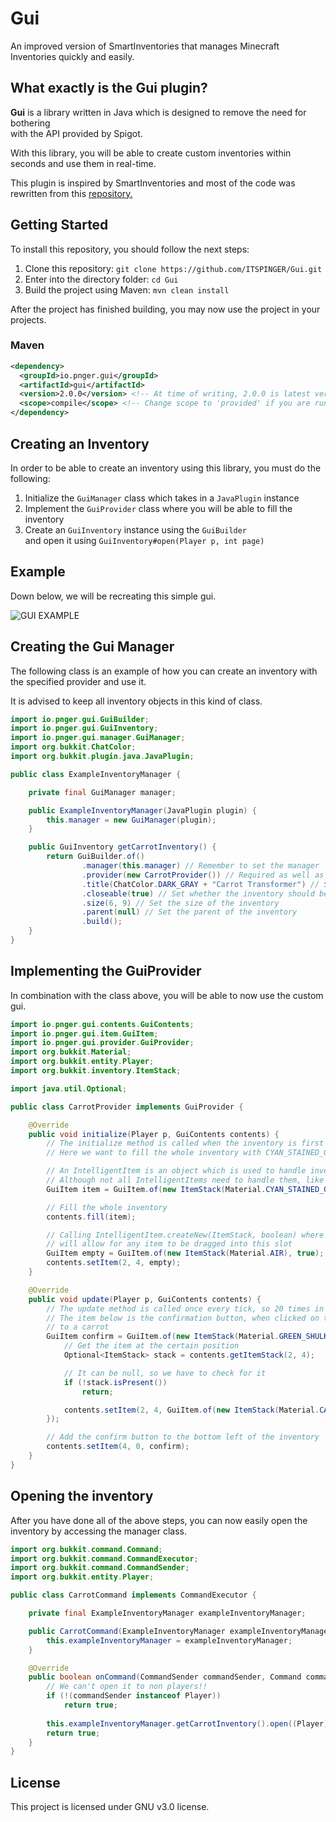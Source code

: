 # Gui
An improved version of SmartInventories that manages Minecraft Inventories quickly and easily.

## What exactly is the Gui plugin?
**Gui** is a library written in Java which is designed to remove the need for bothering \
with the API provided by Spigot. 

With this library, you will be able to create custom inventories within seconds and use them in real-time.

This plugin is inspired by SmartInventories and most of the code was rewritten from this [repository.](https://github.com/MinusKube/SmartInvs)

## Getting Started
To install this repository, you should follow the next steps:

1. Clone this repository: `git clone https://github.com/ITSPINGER/Gui.git`
2. Enter into the directory folder: `cd Gui`
3. Build the project using Maven: `mvn clean install`

After the project has finished building, you may now use the project in your projects.

### Maven
```xml
<dependency>
  <groupId>io.pnger.gui</groupId>
  <artifactId>gui</artifactId>
  <version>2.0.0</version> <!-- At time of writing, 2.0.0 is latest version. See the pom.xml for the latest version -->
  <scope>compile</scope> <!-- Change scope to 'provided' if you are running Gui as a plugin -->
</dependency>
```

## Creating an Inventory
In order to be able to create an inventory using this library, you must do the following:

1. Initialize the `GuiManager` class which takes in a `JavaPlugin` instance
2. Implement the `GuiProvider` class where you will be able to fill the inventory
3. Create an `GuiInventory` instance using the `GuiBuilder` \
and open it using `GuiInventory#open(Player p, int page)`

## Example
Down below, we will be recreating this simple gui.

![GUI EXAMPLE](https://gyazo.com/109f9b14111cdddb2c672f1bab38aef3.gif)

## Creating the Gui Manager
The following class is an example of how you can create an inventory with the specified provider and use it.

It is advised to keep all inventory objects in this kind of class.

```java
import io.pnger.gui.GuiBuilder;
import io.pnger.gui.GuiInventory;
import io.pnger.gui.manager.GuiManager;
import org.bukkit.ChatColor;
import org.bukkit.plugin.java.JavaPlugin;

public class ExampleInventoryManager {

    private final GuiManager manager;

    public ExampleInventoryManager(JavaPlugin plugin) {
        this.manager = new GuiManager(plugin);
    }

    public GuiInventory getCarrotInventory() {
        return GuiBuilder.of()
                .manager(this.manager) // Remember to set the manager
                .provider(new CarrotProvider()) // Required as well as the manager, this is your custom provider. This should be unique for each inventory
                .title(ChatColor.DARK_GRAY + "Carrot Transformer") // Set the title of the inventory
                .closeable(true) // Set whether the inventory should be closable, default is true
                .size(6, 9) // Set the size of the inventory
                .parent(null) // Set the parent of the inventory
                .build();
    }
}
```

## Implementing the GuiProvider
In combination with the class above, you will be able to now use the custom gui.

```java
import io.pnger.gui.contents.GuiContents;
import io.pnger.gui.item.GuiItem;
import io.pnger.gui.provider.GuiProvider;
import org.bukkit.Material;
import org.bukkit.entity.Player;
import org.bukkit.inventory.ItemStack;

import java.util.Optional;

public class CarrotProvider implements GuiProvider {

    @Override
    public void initialize(Player p, GuiContents contents) {
        // The initialize method is called when the inventory is first opened for the player
        // Here we want to fill the whole inventory with CYAN_STAINED_GLASS_PANE

        // An IntelligentItem is an object which is used to handle inventory clicks
        // Although not all IntelligentItems need to handle them, like this one
        GuiItem item = GuiItem.of(new ItemStack(Material.CYAN_STAINED_GLASS_PANE));

        // Fill the whole inventory
        contents.fill(item);

        // Calling IntelligentItem.createNew(ItemStack, boolean) where the boolean is true
        // will allow for any item to be dragged into this slot
        GuiItem empty = GuiItem.of(new ItemStack(Material.AIR), true);
        contents.setItem(2, 4, empty);
    }

    @Override
    public void update(Player p, GuiContents contents) {
        // The update method is called once every tick, so 20 times in 1 second
        // The item below is the confirmation button, when clicked on the item in the middle transforms
        // to a carrot
        GuiItem confirm = GuiItem.of(new ItemStack(Material.GREEN_SHULKER_BOX), e -> {
            // Get the item at the certain position
            Optional<ItemStack> stack = contents.getItemStack(2, 4);

            // It can be null, so we have to check for it
            if (!stack.isPresent())
                return;

            contents.setItem(2, 4, GuiItem.of(new ItemStack(Material.CARROT)));
        });

        // Add the confirm button to the bottom left of the inventory
        contents.setItem(4, 0, confirm);
    }
}
```

## Opening the inventory
After you have done all of the above steps, you can now easily open the inventory by accessing the manager class.

```java
import org.bukkit.command.Command;
import org.bukkit.command.CommandExecutor;
import org.bukkit.command.CommandSender;
import org.bukkit.entity.Player;

public class CarrotCommand implements CommandExecutor {

    private final ExampleInventoryManager exampleInventoryManager;

    public CarrotCommand(ExampleInventoryManager exampleInventoryManager) {
        this.exampleInventoryManager = exampleInventoryManager;
    }

    @Override
    public boolean onCommand(CommandSender commandSender, Command command, String s, String[] strings) {
        // We can't open it to non players!!
        if (!(commandSender instanceof Player))
            return true;
        
        this.exampleInventoryManager.getCarrotInventory().open((Player) commandSender);
        return true;
    }
}
```

## License
This project is licensed under GNU v3.0 license.

